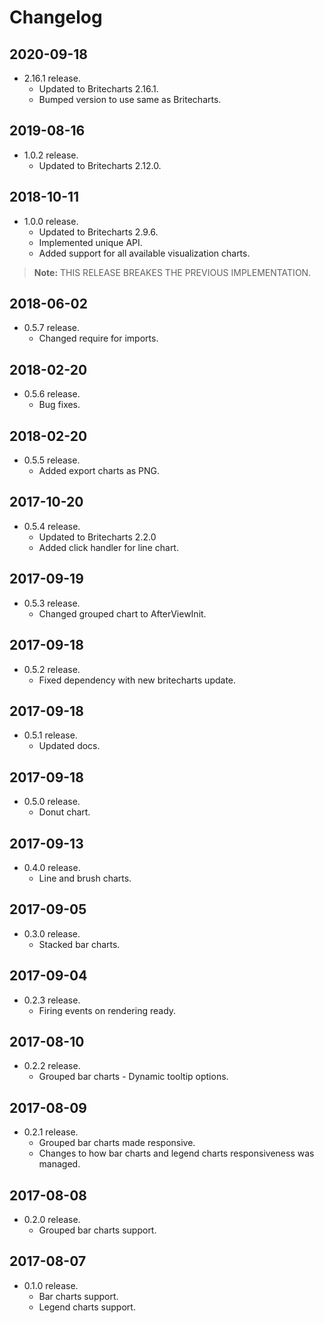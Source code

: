 # Changelog

## 2020-09-18

- 2.16.1 release.
  - Updated to Britecharts 2.16.1.
  - Bumped version to use same as Britecharts.

## 2019-08-16

- 1.0.2 release.
  - Updated to Britecharts 2.12.0.

## 2018-10-11

- 1.0.0 release.
  - Updated to Britecharts 2.9.6.
  - Implemented unique API.
  - Added support for all available visualization charts.
> **Note:** THIS RELEASE BREAKES THE PREVIOUS IMPLEMENTATION.

## 2018-06-02

- 0.5.7 release.
  - Changed require for imports.

## 2018-02-20

- 0.5.6 release.
  - Bug fixes.

## 2018-02-20

- 0.5.5 release.
  - Added export charts as PNG.

## 2017-10-20

- 0.5.4 release.
  - Updated to Britecharts 2.2.0
  - Added click handler for line chart.

## 2017-09-19

- 0.5.3 release.
  - Changed grouped chart to AfterViewInit.

## 2017-09-18

- 0.5.2 release.
  - Fixed dependency with new britecharts update.

## 2017-09-18

- 0.5.1 release.
  - Updated docs.

## 2017-09-18

- 0.5.0 release.
  - Donut chart.

## 2017-09-13

- 0.4.0 release.
  - Line and brush charts.

## 2017-09-05

- 0.3.0 release.
  - Stacked bar charts.

## 2017-09-04

- 0.2.3 release.
  - Firing events on rendering ready.

## 2017-08-10

- 0.2.2 release.
  - Grouped bar charts - Dynamic tooltip options.

## 2017-08-09

- 0.2.1 release.
  - Grouped bar charts made responsive.
  - Changes to how bar charts and legend charts responsiveness was managed.

## 2017-08-08

- 0.2.0 release.
  - Grouped bar charts support.

## 2017-08-07

- 0.1.0 release.
  - Bar charts support.
  - Legend charts support.
